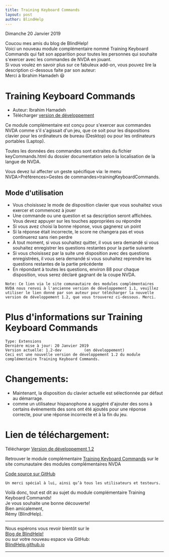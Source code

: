 ```yaml
---
title: Training Keyboard Commands
layout: post
author: BlindHelp
---
```


<footer>Dimanche 20 Janvier 2019</footer>


Coucou mes amis du blog de BlindHelp!               
Voici un nouveau module complémentaire nommé Training Keyboard Commands qui fait son apparition pour toutes les personnes qui souhaite s'exercer avec les commandes de NVDA  en jouant.                  
Si vous voulez en savoir plus sur ce fabuleux add-on, vous pouvez lire la description ci-dessous faite par son auteur:                
Merci à Ibrahim Hamadeh 😃                

# Training Keyboard Commands

* Auteur: Ibrahim Hamadeh
* Télécharger [version de développement][2]

Ce module complémentaire est conçu pour s'exercer aux commandes NVDA comme s'il s'agissait d'un jeu, que ce soit pour les dispositions clavier pour les ordinateurs de bureau (Desktop) ou pour les ordinateurs portables (Laptop).

Toutes les données des commandes sont extraites du fichier keyCommands.html du dossier documentation selon la localisation de la langue de NVDA.

Vous devez lui affecter un geste spécifique via: le menu NVDA>Préférences>Gestes de commandes>trainingKeyboardCommands.

## Mode d'utilisation

* Vous choisissez le mode de disposition clavier que vous souhaitez vous exercer et commencez à jouer
* Une commande ou une question et sa description seront affichées. Vous devez appuyer sur les touches appropriées ou répondre
* Si vous avez choisi la bonne réponse, vous gagnerez un point
* Si la réponse était incorrecte, le score ne changera pas et vous continuerez sans rien perdre
* À tout moment, si vous souhaitez quitter, il vous sera demandé si vous souhaitez enregistrer les questions restantes pour la partie suivante
* Si vous choisissez par la suite une disposition avec des questions enregistrées, il vous sera demandé si vous souhaitez reprendre les questions restantes de la partie précédente
* En répondant à toutes les questions, environ 88 pour chaque disposition, vous serez déclaré gagnant de la coupe NVDA.

[2]: https://addons.nvda-project.org/files/get.php?file=trainingkbdcmd

	Note: Ce lien via le site comunautaire des modules complémentaires NVDA nous renvoi à l'ancienne version de développement 1.1, veuillez utiliser le lien donné par son auteur pour télécharger la nouvelle version de développement 1.2, que vous trouverez ci-dessous. Merci.

# Plus d'informations sur Training Keyboard Commands

    Type: Extensions
    Dernière mise à jour: 20 Janvier 2019
	Version actuelle: 1.2-dev          (en développement)
	Ceci est une nouvelle version de développement 1.2 du module complémentaire Training Keyboard Commands.

# Changements:

- Maintenant, la disposition du clavier actuelle est sélectionnée par défaut au démarrage.
- comme  un utilisateur hispanophone a suggéré d'ajouter des sons à certains événements
des sons ont été ajoutés pour une réponse correcte, pour une réponse incorrecte et  à la fin du jeu.

# Lien de téléchargement:

Télécharger [Version de développement 1.2](https://github.com/ibrahim-s/trainingNvdaCommands/releases/download/v1.2/trainingKeyboardCommands-1.2-dev.nvda-addon)

Retrouver le module complémentaire [Training Keyboard Commands](https://addons.nvda-project.org/addons/trainingKeyboardCommands.fr.html) sur le site comunautaire des modules complémentaires NVDA             

[Code source sur GitHub](https://github.com/ibrahim-s/trainingNvdaCommands)             

	Un merci spécial à lui, ainsi qu’à tous les utilisateurs et testeurs.

Voilà donc,  tout est dit au sujet du module complémentaire Training Keyboard Commands!                
Je vous souhaite une bonne découverte!         
Bien amicalement,              
Rémy (BlindHelp).

---

Nous espérons vous revoir bientôt sur le      
[Blog de BlindHelp!](http://blindhelp.blogspot.fr/)                    
ou sur  votre nouveau espace via GitHub:                     
[BlindHelp.github.io](https://blindhelp.github.io)                    

---